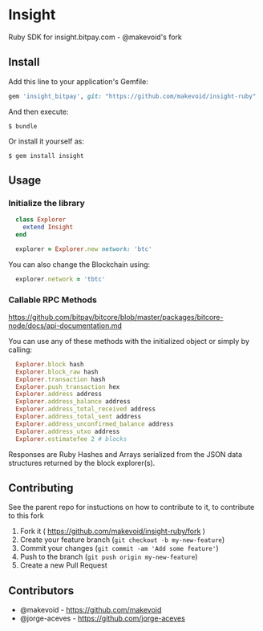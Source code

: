 # Insight

Ruby SDK for insight.bitpay.com - @makevoid's fork


## Install

Add this line to your application's Gemfile:

```ruby
gem 'insight_bitpay', git: "https://github.com/makevoid/insight-ruby"
```

And then execute:

    $ bundle

Or install it yourself as:

    $ gem install insight

## Usage

### Initialize the library

  ```ruby
    class Explorer
      extend Insight
    end

    explorer = Explorer.new network: 'btc'
  ```

You can also change the Blockchain using:
  ```ruby
    explorer.network = 'tbtc'
  ```

### Callable RPC Methods

https://github.com/bitpay/bitcore/blob/master/packages/bitcore-node/docs/api-documentation.md

You can use any of these methods with the initialized object or simply by calling:

  ```ruby
    Explorer.block hash
    Explorer.block_raw hash
    Explorer.transaction hash
    Explorer.push_transaction hex
    Explorer.address address
    Explorer.address_balance address
    Explorer.address_total_received address
    Explorer.address_total_sent address
    Explorer.address_unconfirmed_balance address
    Explorer.address_utxo address
    Explorer.estimatefee 2 # blocks
  ```

Responses are Ruby Hashes and Arrays serialized from the JSON data structures returned by the block explorer(s).

## Contributing

See the parent repo for instuctions on how to contribute to it, to contribute to this fork

1. Fork it ( https://github.com/makevoid/insight-ruby/fork )
2. Create your feature branch (`git checkout -b my-new-feature`)
3. Commit your changes (`git commit -am 'Add some feature'`)
4. Push to the branch (`git push origin my-new-feature`)
5. Create a new Pull Request


## Contributors

- @makevoid - https://github.com/makevoid
- @jorge-aceves - https://github.com/jorge-aceves
